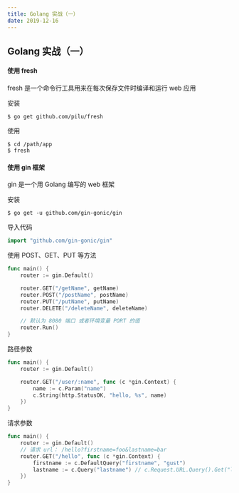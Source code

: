```yaml
---
title: Golang 实战（一）
date: 2019-12-16
---
```


## Golang 实战（一）



#### 使用 fresh

fresh 是一个命令行工具用来在每次保存文件时编译和运行 web 应用

安装
```shell
$ go get github.com/pilu/fresh
```

使用
```shell
$ cd /path/app
$ fresh
```



#### 使用 gin 框架

gin 是一个用 Golang 编写的 web 框架

安装
```shell
$ go get -u github.com/gin-gonic/gin
```

导入代码
```go
import "github.com/gin-gonic/gin"
```

使用 POST、GET、PUT 等方法

```go
func main() {
    router := gin.Default()

    router.GET("/getName", getName)
    router.POST("/postName", postName)
    router.PUT("/putName", putName)
    router.DELETE("/deleteName", deleteName)

    // 默认为 8080 端口 或者环境变量 PORT 的值
    router.Run()
}
```

路径参数

```go
func main() {
    router := gin.Default()

    router.GET("/user/:name", func (c *gin.Context) {
        name := c.Param("name")
        c.String(http.StatusOK, "hello, %s", name)
    })
}

```

请求参数
```go
func main() {
    router := gin.Default()
    // 请求 url： /hello?firstname=foo&lastname=bar
    router.GET("/hello", func (c *gin.Context) {
        firstname := c.DefaultQuery("firstname", "gust")
        lastname := c.Query("lastname") // c.Request.URL.Query().Get("lastname") 的简写
    })
}
```